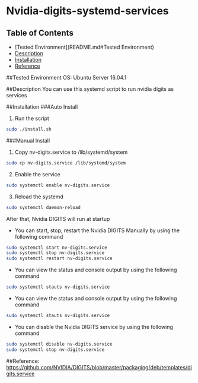 # Nvidia-digits-systemd-services

## Table of Contents
* [Tested Environment](README.md#Tested Environment)
* [Description](README.md#Description)
* [Installation](README.md#Installation)
* [Reference](README.md#Reference)

##Tested Environment
OS: Ubuntu Server 16.04.1

##Description
You can use this systemd script to run nvidia digits as services

##Installation
###Auto Install
1. Run the script
~~~~~bash
sudo ./install.sh
~~~~~
###Manual Install
1. Copy nv-digits.service to /lib/systemd/system
~~~~~bash
sudo cp nv-digits.service /lib/systemd/system
~~~~~
2. Enable the service
~~~~~bash
sudo systemctl enable nv-digits.service
~~~~~
3. Reload the systemd
~~~~~bash
sudo systemctl daemon-reload
~~~~~
After that, Nvidia DIGITS will run at startup

* You can start, stop, restart the Nvidia DIGITS Manually by using the following command
~~~~~bash
sudo systemctl start nv-digits.service
sudo systemctl stop nv-digits.service
sudo systemctl restart nv-digits.service
~~~~~
* You can view the status and console output by using the following command
~~~~~bash
sudo systemctl stauts nv-digits.service
~~~~~

* You can view the status and console output by using the following command
~~~~~bash
sudo systemctl stauts nv-digits.service
~~~~~

* You can disable the Nvidia DIGITS service by using the following command
~~~~~bash
sudo systemctl disable nv-digits.service
sudo systemctl stop nv-digits.service
~~~~~

##Reference:
https://github.com/NVIDIA/DIGITS/blob/master/packaging/deb/templates/digits.service
